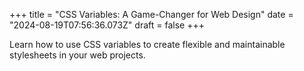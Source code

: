 +++
title = "CSS Variables: A Game-Changer for Web Design"
date = "2024-08-19T07:56:36.073Z"
draft = false
+++

  Learn how to use CSS variables to create flexible and maintainable stylesheets in your web projects.
        